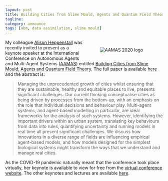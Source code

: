 ```yaml
---
layout: post
title: Building Cities from Slime Mould, Agents and Quantum Field Theory
tagline:
category: announce
tags: [abm, data assimilation, slime mould]
---
```


<figure style="float:right; width:30%; padding:10px;" >
<img src="https://cpb-ap-se2.wpmucdn.com/blogs.auckland.ac.nz/dist/d/603/files/2019/05/aamas_logov3.png"
alt="AAMAS 2020 logo"/>
</figure>

My colleague [Alison Heppenstall](https://environment.leeds.ac.uk/geography/staff/1046/professor-alison-heppenstall) was recently invited to present as a keynote speaker at the International Conference on Autonomous Agents and Multi-Agent Systems ([AAMAS](https://aamas2020.conference.auckland.ac.nz/)) entitled [Building Cities from Slime Mould, Agents and Quantum Field Theory](https://aamas2020.conference.auckland.ac.nz/alison-heppenstall/). The full paper is available <a href="{{site.baseurl}}/papers/2020-AAMAS-Heppenstall.pdf">here</a> and the abstract is:

<blockquote>Managing the unprecedented growth of cities whilst ensuring that they are sustainable, healthy and equitable places to live, presents significant challenges.  Our current thinking conceptualise cities as being driven by processes from the bottom-up, with an emphasis on the role that individual decisions and behaviour play.  Multi-agent systems, and agent-based modelling in particular, are ideal frameworks for the analysis of such systems.  However, identifying the important drivers within an urban system, translating key behaviours from data into rules, quantifying uncertainty and running models in real time all present significant challenges. We discuss how innovations in a diverse range of fields are influencing empirical agent-based models, and how models designed for the simplest biological systems might transform the ways that we understand and manage real cities.</blockquote>

As the COVID-19 pandemic naturally meant that the conference took place virtually, her keynote is available to view for free from the [virtual conference website](https://underline.io/lecture/60-building-cities-from-slime-mould,-agents-and-quantum-field-theory). The other keynotes and lectures are available [here](https://underline.io/conferences/19).
